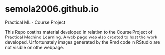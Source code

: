 # semola2006.github.io
Practical ML - Course Project

This Repo contins material developed in relation to the Course Project of Practical Machine Learning.
A web page was also created to host the work developed. 
Unfortunately images generated by the Rmd code in RStudio are not visible on othe webpage.


